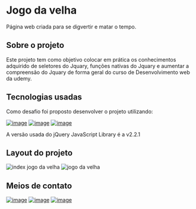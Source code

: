 # Jogo da velha

Página web criada para se digvertir e matar o tempo.

## Sobre o projeto
Este projeto tem como objetivo colocar em prática os conhecimentos adquirido de seletores do Jquary, funções nativas do Jquary e aumentar a compreensão do Jquary
de forma geral do curso de Desenvolvimento web da udemy.

## Tecnologias usadas
Como desafio foi proposto desenvolver o projeto utilizando:

[![image](https://img.shields.io/badge/HTML5-E34F26?style=for-the-badge&logo=html5&logoColor=white)](https://www.w3schools.com/html/default.asp)
[![image](https://img.shields.io/badge/JavaScript-F7DF1E?style=for-the-badge&logo=javascript&logoColor=black)](https://www.w3schools.com/js/default.asp)
[![image](https://img.shields.io/badge/jQuery-0769AD?style=for-the-badge&logo=jquery&logoColor=white)](https://www.w3schools.com/jquery/default.asp)

A versão usada do jQuery JavaScript Library é a v2.2.1

## Layout do projeto
![index jogo da velha](https://user-images.githubusercontent.com/93053356/172881560-a0cd1f16-da50-4091-a4b1-5917326c2783.png)
![jogo da velha](https://user-images.githubusercontent.com/93053356/172881569-4081e47e-5f11-4283-89a5-84a85e07842f.png)

## Meios de contato 
[![image](https://img.shields.io/badge/LinkedIn-0077B5?style=for-the-badge&logo=linkedin&logoColor=white)](https://www.linkedin.com/in/jardeylson-jacinto-769769156)
[![image](https://img.shields.io/badge/Instagram-E4405F?style=for-the-badge&logo=instagram&logoColor=white)](https://www.instagram.com/jardeylsonjacinto/)
[![image](https://img.shields.io/badge/Gmail-D14836?style=for-the-badge&logo=gmail&logoColor=white)](jardeylsong.m@gmail.com)
